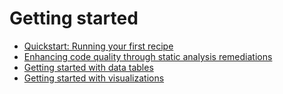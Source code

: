 # Getting started

* [Quickstart: Running your first recipe](running-your-first-recipe.md)
* [Enhancing code quality through static analysis remediations](code-quality.md)
* [Getting started with data tables](data-tables.md)
* [Getting started with visualizations](visualizations.md)
